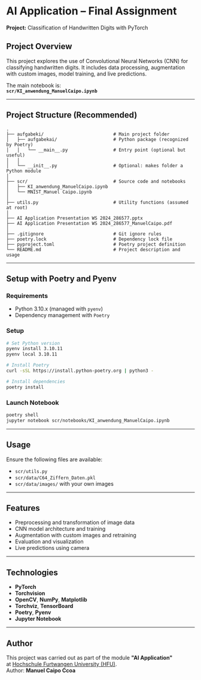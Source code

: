 # AI Application – Final Assignment

**Project:** Classification of Handwritten Digits with PyTorch

## Project Overview

This project explores the use of Convolutional Neural Networks (CNN) for classifying handwritten digits. It includes data processing, augmentation with custom images, model training, and live predictions.

The main notebook is:  
**`scr/KI_anwendung_ManuelCaipo.ipynb`**

---

## Project Structure (Recommended)

```
.
├── aufgabeki/                          # Main project folder
│   ├── aufgabekai/                     # Python package (recognized by Poetry)
│   │   └── __main__.py                 # Entry point (optional but useful)
│   │
│   └── __init__.py                     # Optional: makes folder a Python module
│
├── scr/                                # Source code and notebooks
│   ├── KI_anwendung_ManuelCaipo.ipynb
│   └── MNIST_Manuel Caipo.ipynb
│
├── utils.py                            # Utility functions (assumed at root)
│
├── AI Application Presentation WS 2024_286577.pptx
├── AI Application Presentation WS 2024_286577_ManuelCaipo.pdf
│
├── .gitignore                          # Git ignore rules
├── poetry.lock                         # Dependency lock file
├── pyproject.toml                      # Poetry project definition
└── README.md                           # Project description and usage

```

---

## Setup with Poetry and Pyenv

### Requirements

- Python 3.10.x (managed with `pyenv`)
- Dependency management with `Poetry`

### Setup

```bash
# Set Python version
pyenv install 3.10.11
pyenv local 3.10.11

# Install Poetry
curl -sSL https://install.python-poetry.org | python3 -

# Install dependencies
poetry install
```

### Launch Notebook

```bash
poetry shell
jupyter notebook scr/notebooks/KI_anwendung_ManuelCaipo.ipynb
```

---

## Usage

Ensure the following files are available:

- `scr/utils.py`
- `scr/data/C64_Ziffern_Daten.pkl`
- `scr/data/images/` with your own images

---

## Features

- Preprocessing and transformation of image data
- CNN model architecture and training
- Augmentation with custom images and retraining
- Evaluation and visualization
- Live predictions using camera

---

## Technologies

- **PyTorch**
- **Torchvision**
- **OpenCV**, **NumPy**, **Matplotlib**
- **Torchviz**, **TensorBoard**
- **Poetry**, **Pyenv**
- **Jupyter Notebook**

---

## Author

This project was carried out as part of the module **"AI Application"**  
at [Hochschule Furtwangen University (HFU)](https://www.hs-furtwangen.de/).  
Author: **Manuel Caipo Ccoa**
